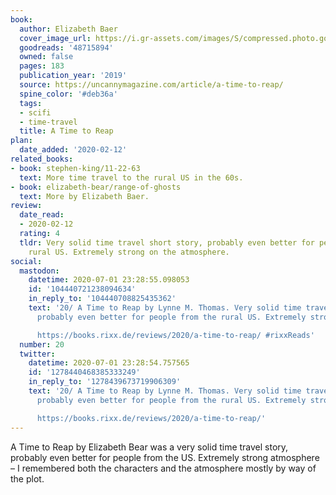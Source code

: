```yaml
---
book:
  author: Elizabeth Baer
  cover_image_url: https://i.gr-assets.com/images/S/compressed.photo.goodreads.com/books/1572999756l/48715894._SY475_.jpg
  goodreads: '48715894'
  owned: false
  pages: 183
  publication_year: '2019'
  source: https://uncannymagazine.com/article/a-time-to-reap/
  spine_color: '#deb36a'
  tags:
  - scifi
  - time-travel
  title: A Time to Reap
plan:
  date_added: '2020-02-12'
related_books:
- book: stephen-king/11-22-63
  text: More time travel to the rural US in the 60s.
- book: elizabeth-bear/range-of-ghosts
  text: More by Elizabeth Baer.
review:
  date_read:
  - 2020-02-12
  rating: 4
  tldr: Very solid time travel short story, probably even better for people from the
    rural US. Extremely strong on the atmosphere.
social:
  mastodon:
    datetime: 2020-07-01 23:28:55.098053
    id: '104440721238094634'
    in_reply_to: '104440708825435362'
    text: '20/ A Time to Reap by Lynne M. Thomas. Very solid time travel short story,
      probably even better for people from the rural US. Extremely strong on the atmosphere.

      https://books.rixx.de/reviews/2020/a-time-to-reap/ #rixxReads'
  number: 20
  twitter:
    datetime: 2020-07-01 23:28:54.757565
    id: '1278440468385333249'
    in_reply_to: '1278439673719906309'
    text: '20/ A Time to Reap by Lynne M. Thomas. Very solid time travel short story,
      probably even better for people from the rural US. Extremely strong on the atmosphere.

      https://books.rixx.de/reviews/2020/a-time-to-reap/'
---
```


A Time to Reap by Elizabeth Bear was a very solid time travel story, probably even better for people from the US.
Extremely strong atmosphere – I remembered both the characters and the atmosphere mostly by way of the plot.

